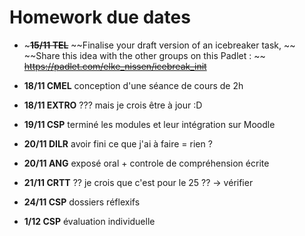 # Homework due dates

- ~**~~15/11	TEL~~**
~~Finalise your draft version of an icebreaker task, ~~
~~Share this idea with the other groups on this Padlet : ~~
~~https://padlet.com/elke_nissen/icebreak_init~~

- **18/11	CMEL**
conception d'une séance de cours de 2h

- **18/11	EXTRO**
??? mais je crois être à jour :D

- **19/11	CSP**
terminé les modules et leur intégration sur Moodle

- **20/11	DILR**
avoir fini ce que j'ai à faire = rien ?

- **20/11	ANG**
exposé oral + controle de compréhension écrite

- **21/11	CRTT**
?? je crois que c'est pour le 25 ?? -> vérifier

- **24/11	CSP**
dossiers réflexifs

- **1/12	CSP**
évaluation individuelle